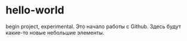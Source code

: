 # hello-world
begin project,  experimental.
Это начало работы с Github. Здесь будут какие-то новые небольшие элементы.
